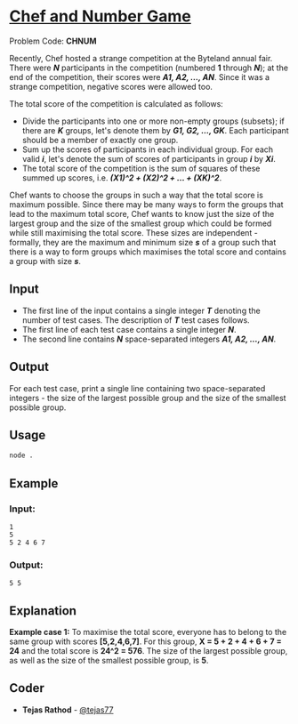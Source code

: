 
# [Chef and Number Game](https://www.codechef.com/problems/CHNUM)
Problem Code: **CHNUM**

Recently, Chef hosted a strange competition at the Byteland annual fair. There were **_N_** participants in the competition (numbered **1** through **_N_**); at the end of the competition, their scores were **_A1, A2, …, AN_**. Since it was a strange competition, negative scores were allowed too.

The total score of the competition is calculated as follows:

- Divide the participants into one or more non-empty groups (subsets); if there are **_K_** groups, let's denote them by **_G1, G2, …, GK_**. Each participant should be a member of exactly one group.
- Sum up the scores of participants in each individual group. For each valid **_i_**, let's denote the sum of scores of participants in group **_i_** by **_Xi_**.
- The total score of the competition is the sum of squares of these summed up scores, i.e. **_(X1)^2 + (X2)^2 + … + (XK)^2_**.

Chef wants to choose the groups in such a way that the total score is maximum possible. Since there may be many ways to form the groups that lead to the maximum total score, Chef wants to know just the size of the largest group and the size of the smallest group which could be formed while still maximising the total score. These sizes are independent - formally, they are the maximum and minimum size **_s_** of a group such that there is a way to form groups which maximises the total score and contains a group with size **_s_**.

## Input

- The first line of the input contains a single integer **_T_** denoting the number of test cases. The description of **_T_** test cases follows.
- The first line of each test case contains a single integer **_N_**.
- The second line contains **_N_** space-separated integers **_A1, A2, …, AN_**.

## Output

For each test case, print a single line containing two space-separated integers - the size of the largest possible group and the size of the smallest possible group.

## Usage
```sh
node .
```
## Example
### Input:
```
1
5
5 2 4 6 7
```
### Output:
```
5 5
```
## Explanation

**Example case 1:** To maximise the total score, everyone has to belong to the same group with scores **[5,2,4,6,7]**. For this group, **X = 5 + 2 + 4 + 6 + 7 = 24** and the total score is **24^2 = 576**. The size of the largest possible group, as well as the size of the smallest possible group, is **5**.

## Coder

* **Tejas Rathod** - [@tejas77](https://github.com/tejas77)
